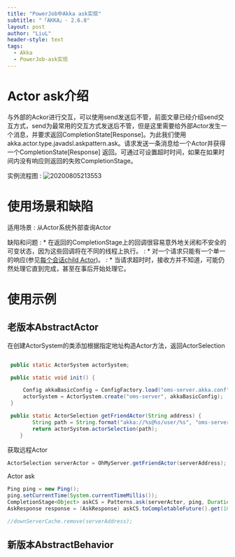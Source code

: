 ```yaml
---
title: "PowerJob中Akka ask实现"
subtitle: "「AKKA」- 2.6.8"
layout: post
author: "LiuL"
header-style: text
tags:
  - Akka
  - PowerJob-ask实现
---
```


# Actor ask介绍

与外部的Ackor进行交互，可以使用send发送后不管，前面文章已经介绍send交互方式，send为最常用的交互方式发送后不管，但是这里需要给外部Actor发生一个消息，并要求返回CompletionState[Response]。为此我们使用akka.actor.type.javadsl.askpattern.ask。请求发送一条消息给一个Actor并获得一个CompletionState[Response] 返回。可通过可设置超时时间，如果在如果时间内没有响应则返回的失败CompletionStage。

实例流程图
: ![20200805213553](https://liulv.work/images/img/20200805213553.png)

# 使用场景和缺陷

适用场景
: 从Actor系统外部查询Actor

缺陷和问题
: * 在返回的CompletionStage上的回调很容易意外地关闭和不安全的可变状态，因为这些回调将在不同的线程上执行。
: * 对一个请求只能有一个单一的响应(参见[每个会话child Actor](https://doc.akka.io/docs/akka/current/typed/interaction-patterns.html#per-session-child-actor))。
: * 当请求超时时，接收方并不知道，可能仍然处理它直到完成，甚至在事后开始处理它。

# 使用示例

## 老版本AbstractActor

在创建ActorSystem的类添加根据指定地址构造Actor方法，返回ActorSelection

```java

 public static ActorSystem actorSystem;

 public static void init() {

     Config akkaBasicConfig = ConfigFactory.load("oms-server.akka.conf");
     actorSystem = ActorSystem.create("oms-server", akkaBasicConfig);
 }

 public static ActorSelection getFriendActor(String address) {
        String path = String.format("akka://%s@%s/user/%s", "oms-server", address, "friend_actor");
        return actorSystem.actorSelection(path);
    }
```

获取远程Actor
```java
ActorSelection serverActor = OhMyServer.getFriendActor(serverAddress);
```

Actor ask
```java
Ping ping = new Ping();
ping.setCurrentTime(System.currentTimeMillis());
CompletionStage<Object> askCS = Patterns.ask(serverActor, ping, Duration.ofMillis(1000));
AskResponse response = (AskResponse) askCS.toCompletableFuture().get(1000, TimeUnit.MILLISECONDS);

//downServerCache.remove(serverAddress);
```


## 新版本AbstractBehavior

